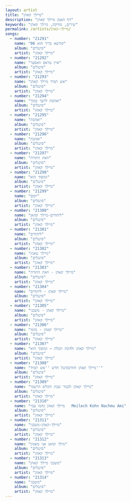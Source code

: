 ```yaml
---
layout: artist
title: "מיילך קאהן"
description: "דף האמן מיילך קאהן"
keywords: "שירים, מוזיקה, מיילך קאהן"
permalink: /artists/מיילך-קאהן/
songs:
  - number: "21291"
    name: "06 קודשא בריך הוא"
    album: "סינגלים"
    artist: "מיילך קאהן"
  - number: "21292"
    name: "איין טראפ וואסער"
    album: "סינגלים"
    artist: "מיילך קאהן"
  - number: "21293"
    name: "אש תמיד מיילך קאהן"
    album: "סינגלים"
    artist: "מיילך קאהן"
  - number: "21294"
    name: "ואהבת לרעך כמוך"
    album: "סינגלים"
    artist: "מיילך קאהן"
  - number: "21295"
    name: "ואהבת"
    album: "סינגלים"
    artist: "מיילך קאהן"
  - number: "21296"
    name: "ואהבת"
    album: "סינגלים"
    artist: "מיילך קאהן"
  - number: "21297"
    name: "וזאת התורה"
    album: "סינגלים"
    artist: "מיילך קאהן"
  - number: "21298"
    name: "ונהפוך הוא"
    album: "סינגלים"
    artist: "מיילך קאהן"
  - number: "21299"
    name: "יומם"
    album: "סינגלים"
    artist: "מיילך קאהן"
  - number: "21300"
    name: "ליהודים-מיילך קהאן"
    album: "סינגלים"
    artist: "מיילך קאהן"
  - number: "21301"
    name: "ליהודים"
    album: "סינגלים"
    artist: "מיילך קאהן"
  - number: "21302"
    name: "מיילך טאנץ"
    album: "סינגלים"
    artist: "מיילך קאהן"
  - number: "21303"
    name: "מיילך קאהן - וזאת התורה"
    album: "סינגלים"
    artist: "מיילך קאהן"
  - number: "21304"
    name: "מיילך קאהן - ליהודים"
    album: "סינגלים"
    artist: "מיילך קאהן"
  - number: "21305"
    name: "מיילך קאהן - משכני"
    album: "סינגלים"
    artist: "מיילך קאהן"
  - number: "21306"
    name: "מיילך קאהן - נחמו"
    album: "סינגלים"
    artist: "מיילך קאהן"
  - number: "21307"
    name: "מיילך קאהן ולהקת תכלת – ונהפוך הוא"
    album: "סינגלים"
    artist: "מיילך קאהן"
  - number: "21308"
    name: "מיילך קאהן חוזרבסינגל חדש ''אש תמיד''"
    album: "סינגלים"
    artist: "מיילך קאהן"
  - number: "21309"
    name: "מיילך קאהן לכבוד שבת הקליפ הרשמי"
    album: "סינגלים"
    artist: "מיילך קאהן"
  - number: "21310"
    name: "מיילך קאהן נחמו עמי   Meilech Kohn Nachmu Ami"
    album: "סינגלים"
    artist: "מיילך קאהן"
  - number: "21311"
    name: "מיילך-קאהן-משכני"
    album: "סינגלים"
    artist: "מיילך קאהן"
  - number: "21312"
    name: "מילך קהאן אני מאמין"
    album: "סינגלים"
    artist: "מיילך קאהן"
  - number: "21313"
    name: "משכני מיילך קאהן"
    album: "סינגלים"
    artist: "מיילך קאהן"
  - number: "21314"
    name: "משכני"
    album: "סינגלים"
    artist: "מיילך קאהן"
---
```

